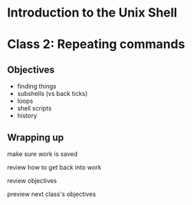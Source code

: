 # Introduction to the Unix Shell
# Class 2: Repeating commands

## Objectives

- finding things
- subshells (vs back ticks)
- loops
- shell scripts
- history


## Wrapping up

make sure work is saved

review how to get back into work

review objectives

preview next class's objectives
